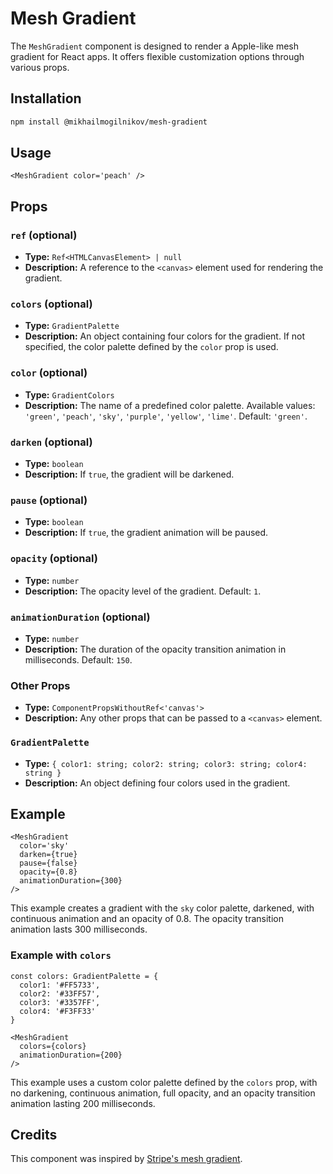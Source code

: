 # Mesh Gradient

The `MeshGradient` component is designed to render a Apple-like mesh gradient for React apps. It offers flexible customization options through various props.

## Installation

```bash
npm install @mikhailmogilnikov/mesh-gradient
```

## Usage

```tsx
<MeshGradient color='peach' />
```

## Props

### `ref` (optional)
- **Type:** `Ref<HTMLCanvasElement> | null`
- **Description:** A reference to the `<canvas>` element used for rendering the gradient.

### `colors` (optional)
- **Type:** `GradientPalette`
- **Description:** An object containing four colors for the gradient. If not specified, the color palette defined by the `color` prop is used.

### `color` (optional)
- **Type:** `GradientColors`
- **Description:** The name of a predefined color palette. Available values: `'green'`, `'peach'`, `'sky'`, `'purple'`, `'yellow'`, `'lime'`. Default: `'green'`.

### `darken` (optional)
- **Type:** `boolean`
- **Description:** If `true`, the gradient will be darkened.

### `pause` (optional)
- **Type:** `boolean`
- **Description:** If `true`, the gradient animation will be paused.

### `opacity` (optional)
- **Type:** `number`
- **Description:** The opacity level of the gradient. Default: `1`.

### `animationDuration` (optional)
- **Type:** `number`
- **Description:** The duration of the opacity transition animation in milliseconds. Default: `150`.

### Other Props
- **Type:** `ComponentPropsWithoutRef<'canvas'>`
- **Description:** Any other props that can be passed to a `<canvas>` element.

### `GradientPalette`
- **Type:** `{ color1: string; color2: string; color3: string; color4: string }`
- **Description:** An object defining four colors used in the gradient.

## Example

```tsx
<MeshGradient
  color='sky'
  darken={true}
  pause={false}
  opacity={0.8}
  animationDuration={300}
/>
```

This example creates a gradient with the `sky` color palette, darkened, with continuous animation and an opacity of 0.8. The opacity transition animation lasts 300 milliseconds.

### Example with `colors`

```tsx
const colors: GradientPalette = {
  color1: '#FF5733',
  color2: '#33FF57',
  color3: '#3357FF',
  color4: '#F3FF33'
}

<MeshGradient
  colors={colors}
  animationDuration={200}
/>
```

This example uses a custom color palette defined by the `colors` prop, with no darkening, continuous animation, full opacity, and an opacity transition animation lasting 200 milliseconds.

## Credits

This component was inspired by [Stripe's mesh gradient](https://github.com/jordienr/whatamesh/blob/master/lib/Gradient.js).